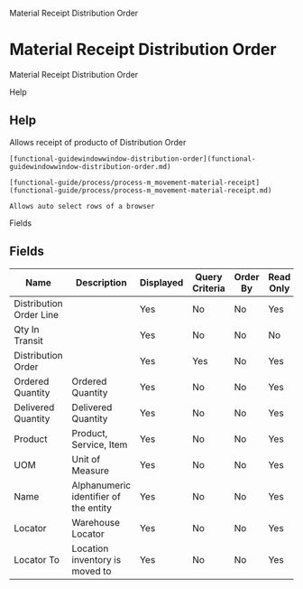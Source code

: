 
Material Receipt Distribution Order
# Material Receipt Distribution Order


Material Receipt Distribution Order

Help
## Help

Allows receipt of producto of Distribution Order

```
[functional-guidewindowwindow-distribution-order](functional-guidewindowwindow-distribution-order.md)
```

```
[functional-guide/process/process-m_movement-material-receipt](functional-guide/process/process-m_movement-material-receipt.md)
```

```
Allows auto select rows of a browser
```
Fields
## Fields




Name                    | Description                           | Displayed | Query Criteria | Order By | Read Only | Mandatory
----------------------- | ------------------------------------- | --------- | -------------- | -------- | --------- | ---------
Distribution Order Line |                                       | Yes       | No             | No       | Yes       | No       
Qty In Transit          |                                       | Yes       | No             | No       | No        | No       
Distribution Order      |                                       | Yes       | Yes            | No       | Yes       | Yes      
Ordered Quantity        | Ordered Quantity                      | Yes       | No             | No       | Yes       | No       
Delivered Quantity      | Delivered Quantity                    | Yes       | No             | No       | Yes       | No       
Product                 | Product, Service, Item                | Yes       | No             | No       | Yes       | No       
UOM                     | Unit of Measure                       | Yes       | No             | No       | Yes       | No       
Name                    | Alphanumeric identifier of the entity | Yes       | No             | No       | Yes       | No       
Locator                 | Warehouse Locator                     | Yes       | No             | No       | Yes       | No       
Locator To              | Location inventory is moved to        | Yes       | No             | No       | Yes       | No       
